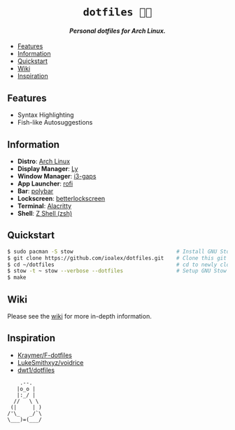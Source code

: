 <h1 align="center">
    <code>dotfiles 👨‍💻</code>
</h1>

<h4 align="center"><i>Personal dotfiles for Arch Linux.</i></h4>

- [Features](#features)
- [Information](#information)
- [Quickstart](#quickstart)
- [Wiki](#wiki)
- [Inspiration](#inspiration)

## Features

- Syntax Highlighting
- Fish-like Autosuggestions

## Information

- **Distro**: [Arch Linux](https://archlinux.org/)
- **Display Manager**: [Ly](https://github.com/nullgemm/ly)
- **Window Manager**: [i3-gaps](https://github.com/Airblader/i3)
- **App Launcher**: [rofi](https://github.com/davatorium/rofi)
- **Bar**: [polybar](https://github.com/polybar/polybar)
- **Lockscreen**: [betterlockscreen](https://github.com/pavanjadhaw/betterlockscreen)
- **Terminal**: [Alacritty](https://github.com/alacritty/alacritty)
- **Shell**: [Z Shell (zsh)](https://www.zsh.org/)

## Quickstart

```sh
$ sudo pacman -S stow                                 # Install GNU Stow
$ git clone https://github.com/ioalex/dotfiles.git    # Clone this git repository
$ cd ~/dotfiles                                       # cd to newly cloned directory
$ stow -t ~ stow --verbose --dotfiles                 # Setup GNU Stow
$ make
```

## Wiki

Please see the [wiki](https://github.com/ioalex/dotfiles/wiki) for more in-depth information.

## Inspiration

- [Kraymer/F-dotfiles](https://github.com/Kraymer/F-dotfiles)
- [LukeSmithxyz/voidrice](https://github.com/LukeSmithxyz/voidrice)
- [dwt1/dotfiles](https://gitlab.com/dwt1/dotfiles)

```text
    .--.
   |o_o |
   |:_/ |
  //   \ \
 (|     | )
/'\_   _/`\
\___)=(___/

```
